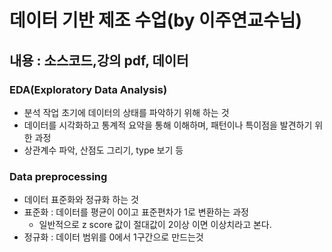 # 데이터 기반 제조 수업(by 이주연교수님)

## 내용 : 소스코드,강의 pdf, 데이터

### EDA(Exploratory Data Analysis)
- 분석 작업 초기에 데이터의 상태를 파악하기 위해 하는 것 
- 데이터를 시각화하고 통계적 요약을 통해 이해하며, 패턴이나 특이점을 발견하기 위한 과정 
 - 상관계수 파악, 산점도 그리기, type 보기 등

### Data preprocessing

- 데이터 표준화와 정규화 하는 것 
- 표준화 : 데이터를 평균이 0이고 표준편차가 1로 변환하는 과정
  - 일반적으로 z score 값이 절대값이 2이상 이면 이상치라고 본다.
- 정규화 : 데이터 범위를 0에서 1구간으로 만드는것 

